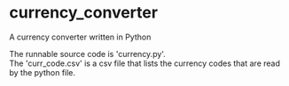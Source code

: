 # currency_converter
A currency converter written in Python

The runnable source code is 'currency.py'.  
The 'curr_code.csv' is a csv file that lists the currency codes that are read by the python file.
